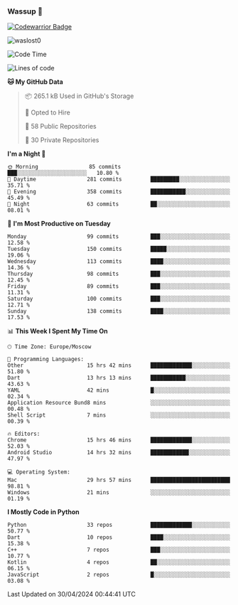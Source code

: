 ### Wassup 👋

[![Codewarrior Badge](https://www.codewars.com/users/waslost/badges/small)](https://www.codewars.com/users/waslost)

<p align="left"> <img src="https://komarev.com/ghpvc/?username=waslost0" alt="waslost0" /></p>

<!--START_SECTION:waka-->
![Code Time](http://img.shields.io/badge/Code%20Time-4%2C257%20hrs%2030%20mins-blue)

![Lines of code](https://img.shields.io/badge/From%20Hello%20World%20I%27ve%20Written-1.4%20million%20lines%20of%20code-blue)

**🐱 My GitHub Data** 

> 📦 265.1 kB Used in GitHub's Storage 
 > 
> 💼 Opted to Hire
 > 
> 📜 58 Public Repositories 
 > 
> 🔑 30 Private Repositories 
 > 
**I'm a Night 🦉** 

```text
🌞 Morning                85 commits          ███░░░░░░░░░░░░░░░░░░░░░░   10.80 % 
🌆 Daytime                281 commits         █████████░░░░░░░░░░░░░░░░   35.71 % 
🌃 Evening                358 commits         ███████████░░░░░░░░░░░░░░   45.49 % 
🌙 Night                  63 commits          ██░░░░░░░░░░░░░░░░░░░░░░░   08.01 % 
```
📅 **I'm Most Productive on Tuesday** 

```text
Monday                   99 commits          ███░░░░░░░░░░░░░░░░░░░░░░   12.58 % 
Tuesday                  150 commits         █████░░░░░░░░░░░░░░░░░░░░   19.06 % 
Wednesday                113 commits         ████░░░░░░░░░░░░░░░░░░░░░   14.36 % 
Thursday                 98 commits          ███░░░░░░░░░░░░░░░░░░░░░░   12.45 % 
Friday                   89 commits          ███░░░░░░░░░░░░░░░░░░░░░░   11.31 % 
Saturday                 100 commits         ███░░░░░░░░░░░░░░░░░░░░░░   12.71 % 
Sunday                   138 commits         ████░░░░░░░░░░░░░░░░░░░░░   17.53 % 
```


📊 **This Week I Spent My Time On** 

```text
🕑︎ Time Zone: Europe/Moscow

💬 Programming Languages: 
Other                    15 hrs 42 mins      █████████████░░░░░░░░░░░░   51.80 % 
Dart                     13 hrs 13 mins      ███████████░░░░░░░░░░░░░░   43.63 % 
YAML                     42 mins             █░░░░░░░░░░░░░░░░░░░░░░░░   02.34 % 
Application Resource Bund8 mins              ░░░░░░░░░░░░░░░░░░░░░░░░░   00.48 % 
Shell Script             7 mins              ░░░░░░░░░░░░░░░░░░░░░░░░░   00.39 % 

🔥 Editors: 
Chrome                   15 hrs 46 mins      █████████████░░░░░░░░░░░░   52.03 % 
Android Studio           14 hrs 32 mins      ████████████░░░░░░░░░░░░░   47.97 % 

💻 Operating System: 
Mac                      29 hrs 57 mins      █████████████████████████   98.81 % 
Windows                  21 mins             ░░░░░░░░░░░░░░░░░░░░░░░░░   01.19 % 
```

**I Mostly Code in Python** 

```text
Python                   33 repos            █████████████░░░░░░░░░░░░   50.77 % 
Dart                     10 repos            ████░░░░░░░░░░░░░░░░░░░░░   15.38 % 
C++                      7 repos             ███░░░░░░░░░░░░░░░░░░░░░░   10.77 % 
Kotlin                   4 repos             ██░░░░░░░░░░░░░░░░░░░░░░░   06.15 % 
JavaScript               2 repos             █░░░░░░░░░░░░░░░░░░░░░░░░   03.08 % 
```




 Last Updated on 30/04/2024 00:44:41 UTC
<!--END_SECTION:waka-->

